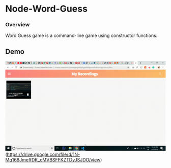 # Node-Word-Guess

### Overview

Word Guess game is a command-line game using constructor functions.


## Demo
![Word Guess Cli](word-guess.gif)(https://drive.google.com/file/d/1N-Mq168JmeffDK_cMVBSFFKZTDyJSJDO/view)
